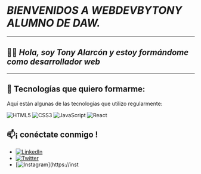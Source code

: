 # *BIENVENIDOS A  WEBDEVBYTONY ALUMNO DE DAW.*
-------
## 👨‍💻 *Hola, soy Tony Alarcón y estoy formándome como desarrollador web*

-------
## 🌟 Tecnologías que quiero formarme:

Aquí están algunas de las tecnologías que utilizo regularmente:

![HTML5](https://img.shields.io/badge/HTML5-E34F26?style=for-the-badge&logo=html5&logoColor=white)
![CSS3](https://img.shields.io/badge/CSS3-1572B6?style=for-the-badge&logo=css3&logoColor=white)
![JavaScript](https://img.shields.io/badge/JavaScript-F7DF1E?style=for-the-badge&logo=javascript&logoColor=black)
![React](https://img.shields.io/badge/React-20232A?style=for-the-badge&logo=react&logoColor=61DAFB)

## 📫¡ conéctate conmigo !
- [![LinkedIn](https://img.shields.io/badge/LinkedIn-0077B5?style=for-the-badge&logo=linkedin&logoColor=white)](https://linkedin.com/in/tuusuario)
- [![Twitter](https://img.shields.io/badge/Twitter-1DA1F2?style=for-the-badge&logo=twitter&logoColor=white)](https://twitter.com/tuusuario)
- [![Instagram](https://img.shields.io/badge/Instagram-E4405F?style=for-the-badge&logo=instagram&logoColor=white)](https://inst

